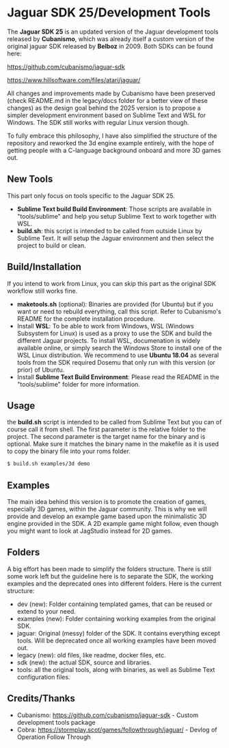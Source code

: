 # Jaguar SDK 25/Development Tools

The **Jaguar SDK 25** is an updated version of the Jaguar development tools released by **Cubanismo**, which was already itself a custom version of the original jaguar SDK released by **Belboz** in 2009. Both SDKs can be found here:

https://github.com/cubanismo/jaguar-sdk

https://www.hillsoftware.com/files/atari/jaguar/

All changes and improvements made by Cubanismo have been preserved (check README.md in the legacy/docs folder for a better view of these changes) as the design goal behind the 2025 version is to propose a simpler development environment based on Sublime Text and WSL for Windows. The SDK still works with regular Linux version though.

To fully embrace this philosophy, I have also simplified the structure of the repository and reworked the 3d engine example entirely, with the hope of getting people with a C-language background onboard and more 3D games out.

## New Tools

This part only focus on tools specific to the Jaguar SDK 25.

* **Sublime Text build Build Environment**: Those scripts are available in "tools/sublime" and help you setup Sublime Text to work together with WSL. 
* **build.sh**: this script is intended to be called from outside Linux by Sublime Text. It will setup the Jaguar environment and then select the project to build or clean.

## Build/Installation

If you intend to work from Linux, you can skip this part as the original SDK workflow still works fine.

* **maketools.sh** (optional): Binaries are provided (for Ubuntu) but if you want or need to rebuild everything, call this script. Refer to Cubanismo's README for the complete installation procedure.
* Install **WSL**: To be able to work from Windows, WSL (Windows Subsystem for Linux) is used as a proxy to use the SDK and build the different Jaguar projects. To install WSL, documenation is widely available online, or simply search the Windows Store to install one of the WSL Linux distribution. We recommend to use **Ubuntu 18.04** as several tools from the SDK required Dosemu that only run with this version (or prior) of Ubuntu.
* Install **Sublime Text Build Environment**: Please read the README in the "tools/sublime" folder for more information.

## Usage

the **build.sh** script is intended to be called from Sublime Text but you can of course call it from shell. The first parameter is the relative folder to the project. The second parameter is the target name for the binary and is optional. Make sure it matches the binary name in the makefile as it is used to copy the binary file into your roms folder.

````sh
$ build.sh examples/3d demo
````

## Examples

The main idea behind this version is to promote the creation of games, especially 3D games, within the Jaguar community. This is why we will provide and develop an example game based upon the minimalistic 3D engine provided in the SDK. A 2D example game might follow, even though you might want to look at JagStudio instead for 2D games.

## Folders

A big effort has been made to simplify the folders structure. There is still some work left but the guideline here is to separate the SDK, the working examples and the deprecated ones into different folders. Here is the current structure:

* dev (new): Folder containing templated games, that can be reused or extend to your need.
* examples (new): Folder containing working examples from the original SDK.
* jaguar: Original (messy) folder of the SDK. It contains everything except tools. Will be deprecated once all working examples have been moved out.
* legacy (new): old files, like readme, docker files, etc.
* sdk (new): the actual SDK, source and libraries.
* tools: all the original tools, along with binaries, as well as Sublime Text configuration files.

## Credits/Thanks

* Cubanismo: https://github.com/cubanismo/jaguar-sdk - Custom development tools package
* Cobra: https://stormplay.scot/games/followthrough/jaguar/ - Devlog of Operation Follow Through
